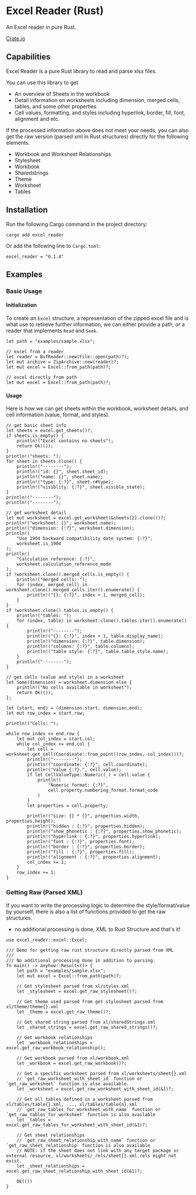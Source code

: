 # Excel Reader (Rust)

An Excel reader in pure Rust.

[Crate.io](https://crates.io/crates/excel_reader)

## Capabilities

Excel Reader is a pure Rust library to read and parse xlsx files.


You can use this library to get
- An overview of Sheets in the workbook
- Detail information on worksheets including dimension, merged cells, tables, and some other properties
- Cell values, formatting, and styles including hyperlink, border, fill, font, alignment and etc.


If the processed information above does not meet your needs, you can also get the raw version (parsed xml in Rust structures) directly for the following elements.
- Workbook and Worksheet Relationships
- Stylesheet
- Workbook
- Sharedstrings
- Theme
- Worksheet
- Tables


## Installation

Run the following Cargo command in the project directory:
```
cargo add excel_reader
```


Or add the following line to `Cargo.toml`:
```
excel_reader = "0.1.4"
```


## Examples

### Basic Usage
#### Initialization
To create an `Excel` structure, a representation of the zipped excel file and is what use to retireve further information, we can either provide a path, or a reader that implements `Read` and `Seek`.
```
let path = "examples/sample.xlsx";

// excel from a reader
let reader = BufReader::new(File::open(path)?);
let mut archive = ZipArchive::new(reader)?;
let mut excel = Excel::from_path(path)?;

// excel directly from path
let mut excel = Excel::from_path(path)?;
```

#### Usage
Here is how we can get sheets within the workbook, worksheet details, and cell information (value, format, and styles).

```
// get basic sheet info
let sheets = excel.get_sheets()?;
if sheets.is_empty() {
    println!("Excel contains no sheets");
    return Ok(());
}
println!("sheets: ");
for sheet in sheets.clone() {
    println!("--------");
    println!("id: {}", sheet.sheet_id);
    println!("name: {}", sheet.name);
    println!("type: {:?}", sheet.r#type);
    println!("visiblity: {:?}", sheet.visible_state);
}
println!("--------");
println!("--------");

// get worksheet detail
let mut worksheet = excel.get_worksheet(&sheets[2].clone())?;
println!("worksheet: {}", worksheet.name);
println!("dimension: {:?}", worksheet.dimension);
println!(
    "Use 1904 backward compatibility date system: {:?}",
    worksheet.is_1904
);
println!(
    "Calculation reference: {:?}",
    worksheet.calculation_reference_mode
);
if !worksheet.clone().merged_cells.is_empty() {
    println!("merged cells: ");
    for (index, merged_cell) in worksheet.clone().merged_cells.iter().enumerate() {
        println!("{}: {:?}", index + 1, merged_cell);
    }
}
if !worksheet.clone().tables.is_empty() {
    println!("tables: ");
    for (index, table) in worksheet.clone().tables.iter().enumerate() {
        println!("--------");
        println!("{}: {:?}", index + 1, table.display_name);
        println!("dimension: {:?}", table.dimension);
        println!("columns: {:?}", table.columns);
        println!("table style: {:?}", table.table_style.name);
    }
    println!("--------");
}

// get cells (value and style) in a worksheet
let Some(dimension) = worksheet.dimension else {
    println!("No cells available in worksheet");
    return Ok(());
};

let (start, end) = (dimension.start, dimension.end);
let mut row_index = start.row;

println!("Cells: ");

while row_index <= end.row {
    let mut col_index = start.col;
    while col_index <= end.col {
        let cell = worksheet.get_cell(Coordinate::from_point((row_index, col_index)))?;
        println!("--------");
        println!("coordinate: {:?}", cell.coordinate);
        println!("value {:?}.", cell.value);
        if let CellValueType::Numeric(_) = cell.value {
            println!(
                "Numeric format: {:?}",
                cell.property.numbering_format.format_code
            )
        }
        let properties = cell.property;

        println!("size: {} * {}", properties.width, properties.height);
        println!("hidden : {:?}", properties.hidden);
        println!("show_phonetic : {:?}", properties.show_phonetic);
        println!("hyperlink : {:?}", properties.hyperlink);
        println!("font : {:?}", properties.font);
        println!("border : {:?}", properties.border);
        println!("fill : {:?}", properties.fill);
        println!("alignment : {:?}", properties.alignment);
        col_index += 1;
    }
    row_index += 1;
}

```



### Getting Raw (Parsed XML)
If you want to write the processing logic to determine the style/format/value by yourself, there is also a list of functions provided to get the raw structures.

* no additional processing is done, XML to Rust Structure and that's it!


```
use excel_reader::excel::Excel;

/// Demo for getting raw rust structure directly parsed from XML
///
/// No additional processing done in addition to parsing.
fn main() -> anyhow::Result<()> {
    let path = "examples/sample.xlsx";
    let mut excel = Excel::from_path(path)?;

    // Get stylesheet parsed from xl/styles.xml
    let _stylesheet = excel.get_raw_stylesheet()?;

    // Get theme used parsed from get stylesheet parsed from xl/theme/theme{}.xml
    let _theme = excel.get_raw_theme()?;

    // Get shared string parsed from xl/sharedStrings.xml
    let _shared_strings = excel.get_raw_shared_strings()?;

    // Get workbook relationships
    let _workbook_relationships = excel.get_raw_workbook_relationship();

    // Get workbook parsed from xl/workbook.xml
    let _workbook = excel.get_raw_workbook()?;

    // Get a specific worksheet parsed from xl/worksheets/sheet{}.xml
    // `get_raw_worksheet_with_sheet_id` function or `get_raw_worksheet` function is also available.
    let _worksheet = excel.get_raw_worksheet_with_sheet_id(&1)?;

    // Get all tables defined in a worksheet parsed from xl/tables/table{}.xml, ..., xl/tables/table{n}.xml
    // `get_raw_tables_for_worksheet_with_name` function or `get_raw_tables_for_worksheet` function is also available
    let _tables = excel.get_raw_tables_for_worksheet_with_sheet_id(&1)?;

    // Get sheet relationships
    // `get_raw_sheet_relationship_with_name` function or `get_raw_sheet_relationship` function is also available
    // NOTE: if the sheet does not link with any target package or external resource, xl/worksheets/_rels/sheet{}.xml.rels might not exist.
    let _sheet_relationships = excel.get_raw_sheet_relationship_with_sheet_id(&1)?;

    Ok(())
}
```